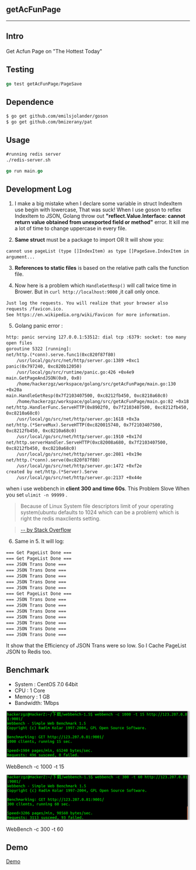 ## getAcFunPage

----

## Intro
####  
Get Acfun Page on "The Hottest Today"

## Testing
```go
go test getAcFunPage/PageSave
```

## Dependence
```shell
$ go get github.com/emilsjolander/goson
$ go get github.com/bmizerany/pat
```

## Usage
```shell
#running redis server
./redis-server.sh
```

```go
go run main.go
```

## Development Log
1. I make a big mistake when I declare some variable in struct IndexItem use begin with lowercase, That was suck! When I use goson to reflex IndexItem to JSON, Golang throw out **"reflect.Value.Interface: cannot return value obtained from unexported field or method"** error. It kill me a lot of time to change uppercase in every file.

2. **Same struct** must be a package to import OR It will show you:
```
cannot use pageList (type []IndexItem) as type []PageSave.IndexItem in argument...
```

3. **References to static files** is based on the relative path calls the function file.

4. Now here is a problem which `HandleGetResp()` will call twice time in Brower. But in `curl http://localhost:9000` ,it call only once.
```
Just log the requests. You will realize that your browser also requests /favicon.ico.
See https://en.wikipedia.org/wiki/Favicon for more information.
```

5. Golang panic error : 
```shell
http: panic serving 127.0.0.1:53512: dial tcp :6379: socket: too many open files
goroutine 5322 [running]:
net/http.(*conn).serve.func1(0xc820f87f80)
    /usr/local/go/src/net/http/server.go:1389 +0xc1
panic(0x797240, 0xc820b12050)
    /usr/local/go/src/runtime/panic.go:426 +0x4e9
main.GetPageAndJSON(0x0, 0x0)
    /home/hackerzgz/workspace/golang/src/getAcFunPage/main.go:130 +0x20a
main.HandleGetResp(0x7f2103407500, 0xc8212fb450, 0xc8210a68c0)
    /home/hackerzgz/workspace/golang/src/getAcFunPage/main.go:82 +0x18
net/http.HandlerFunc.ServeHTTP(0x8902f0, 0x7f2103407500, 0xc8212fb450, 0xc8210a68c0)
    /usr/local/go/src/net/http/server.go:1618 +0x3a
net/http.(*ServeMux).ServeHTTP(0xc820015740, 0x7f2103407500, 0xc8212fb450, 0xc8210a68c0)
    /usr/local/go/src/net/http/server.go:1910 +0x17d
net/http.serverHandler.ServeHTTP(0xc82008a680, 0x7f2103407500, 0xc8212fb450, 0xc8210a68c0)
    /usr/local/go/src/net/http/server.go:2081 +0x19e
net/http.(*conn).serve(0xc820f87f80)
    /usr/local/go/src/net/http/server.go:1472 +0xf2e
created by net/http.(*Server).Serve
    /usr/local/go/src/net/http/server.go:2137 +0x44e
```
when i use webbench in **client 300 and time 60s**.
This Problem Slove When you set `ulimit -n 99999` . 

> Because of Linux System file descriptors limit of your operating system(ubuntu defaults to 1024 which can be a problem) which is right the redis maxclients setting.

> [-- by Stack Overflow](http://stackoverflow.com/questions/19971968/go-golang-redis-too-many-open-files-error)

6. Same in 5. It will log:
```shell
=== Get PageList Done ===
=== Get PageList Done ===
=== JSON Trans Done ===
=== JSON Trans Done ===
=== JSON Trans Done ===
=== JSON Trans Done ===
=== JSON Trans Done ===
=== Get PageList Done ===
=== JSON Trans Done ===
=== JSON Trans Done ===
=== JSON Trans Done ===
=== JSON Trans Done ===
=== JSON Trans Done ===
=== JSON Trans Done ===
=== JSON Trans Done ===
```
It show that the Efficiency of JSON Trans were so low. So I Cache PageList JSON to Redis too.

## Benchmark

+ System   : CentOS 7.0 64bit
+ CPU      : 1 Core
+ Memory   : 1 GB
+ Bandwidth: 1Mbps

![WebBench -c 1000 -t 15](https://github.com/HackeZ/getAcFunPage/blob/master/doc/benchmark-c1k-t15.png)

WebBench -c 1000 -t 15

![WebBench -c 300 -t 60](https://github.com/HackeZ/getAcFunPage/blob/master/doc/benchmark-c300-t60.png)

WebBench -c 300 -t 60

## Demo
[Demo](http://123.207.0.81:9001/)
